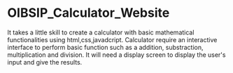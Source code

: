 # OIBSIP_Calculator_Website
It takes a little skill to create a calculator with basic mathematical functionalities using html,css,javadcript. Calculator require an interactive interface to perform basic function such as a addition, substraction, multiplication and division. It will need a display screen to display the user's input and give the results.
